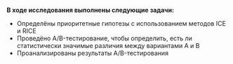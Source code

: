 **В ходе исследования выполнены следующие задачи:**

- Определёны приоритетные гипотезы с использованием методов ICE и RICE
- Проведёно A/B-тестирование, чтобы определить, есть ли статистически значимые различия между вариантами A и B
- Проанализированы результаты A/B-тестирования
